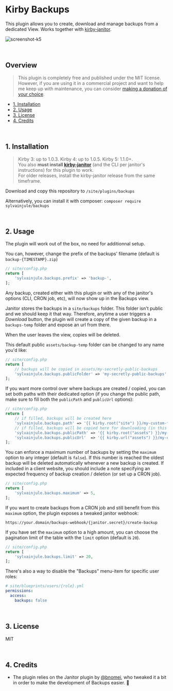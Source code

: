# Kirby Backups

This plugin allows you to create, download and manage backups from a dedicated View. Works together with [kirby-janitor](https://github.com/bnomei/kirby3-janitor).

![screenshot-k5](https://github.com/user-attachments/assets/33bcced6-ca33-4058-8c42-cd89481dc2ad)

<br/>

## Overview

> This plugin is completely free and published under the MIT license. However, if you are using it in a commercial project and want to help me keep up with maintenance, you can consider [making a donation of your choice](https://www.paypal.me/sylvainjl).

- [1. Installation](#1-installation)
- [2. Usage](#2-usage)
- [3. License](#3-license)
- [4. Credits](#4-credits)

<br/>

## 1. Installation

> Kirby 3: up to 1.0.3. Kirby 4: up to 1.0.5. Kirby 5: 1.1.0+.<br>
> You also **must install [kirby-janitor](https://github.com/bnomei/kirby3-janitor)** (and the CLI per janitor's instructions) for this plugin to work.<br>
> For older releases, install the kirby-janitor release from the same timeframe.

Download and copy this repository to ```/site/plugins/backups```

Alternatively, you can install it with composer: ```composer require sylvainjule/backups```

<br/>

## 2. Usage

The plugin will work out of the box, no need for additionnal setup.

You can, however, change the prefix of the backups' filename (default is `backup-{TIMESTAMP}.zip`)

```php
// site/config.php
return [
    'sylvainjule.backups.prefix' => 'backup-',
];
```

Any backup, created either with this plugin or with any of the janitor's options (CLI, CRON job, etc), will now show up in the Backups view.

Janitor stores the backups in a `site/backups` folder. This folder isn't public and we should keep it that way. Therefore, anytime a user triggers a *Download* button, the plugin will create a copy of the given backup in a `backups-temp` folder and expose an url from there.

When the user leaves the view, copies will be deleted.

This default public `assets/backup-temp` folder can be changed to any name you'd like:

```php
// site/config.php
return [
    // backups will be copied in assets/my-secretly-public-backups
    'sylvainjule.backups.publicFolder' => 'my-secretly-public-backups',
];
```

If you want more control over where backups are created / copied, you can set both paths with their dedicated option (if you change the public path, make sure to fill both the `publicPath` and `publicUrl` options):

```php
// site/config.php
return [
    // if filled, backups will be created here
    'sylvainjule.backups.path' => '{{ kirby.root("site") }}/my-custom-folder',
    // if filled, backups will be copied here for downloading (in this case, it will take precedence over the publicFolder option)
    'sylvainjule.backups.publicPath' => '{{ kirby.root("assets") }}/my-custom-folder',
    'sylvainjule.backups.publicUrl'  => '{{ kirby.url("assets") }}/my-custom-folder',
];
```

You can enforce a maximum number of backups by setting the `maximum` option to any integer (default is `false`).
If this number is reached the oldest backup will be deleted automatically whenever a new backup is created.
If included in a client website, you should include a note specifying an expected frequency of backup creation / deletion (or set up a CRON job).

```php
// site/config.php
return [
    'sylvainjule.backups.maximum' => 5,
];
```

If you want to create backups from a CRON job and still benefit from this `maximum` option, the plugin exposes a tweaked janitor webhook:

```
https://your.domain/backups-webhook/{janitor.secret}/create-backup
```

If you have set the `maximum` option to a high amount, you can choose the pagination limit of the table with the `limit` option (default is `20`).

```php
// site/config.php
return [
    'sylvainjule.backups.limit' => 20,
];
```


There's also a way to disable the "Backups" menu-item for specific user roles:

```yml
# site/blueprints/users/{role}.yml
permissions:
  access:
    backups: false
```

<br/>

## 3. License

MIT

<br/>

## 4. Credits

- The plugin relies on the Janitor plugin by [@bnomei](https://github.com/bnomei), who tweaked it a bit in order to make the development of Backups easier. 🙏

